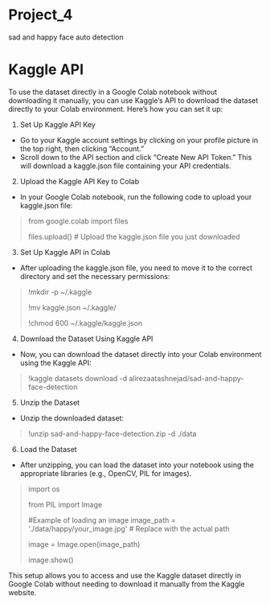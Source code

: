 # Project_4
sad and happy face auto detection

# Kaggle API
To use the dataset directly in a Google Colab notebook without downloading it manually, you can use Kaggle’s API to download the dataset directly to your Colab environment. Here’s how you can set it up:

1. Set Up Kaggle API Key
* Go to your Kaggle account settings by clicking on your profile picture in the top right, then clicking “Account.”
* Scroll down to the API section and click “Create New API Token.” This will download a kaggle.json file containing your API credentials.

2. Upload the Kaggle API Key to Colab
* In your Google Colab notebook, run the following code to upload your kaggle.json file:

> from google.colab import files
>
> files.upload()  # Upload the kaggle.json file you just downloaded

3. Set Up Kaggle API in Colab
* After uploading the kaggle.json file, you need to move it to the correct directory and set the necessary permissions:

> !mkdir -p ~/.kaggle
> 
> !mv kaggle.json ~/.kaggle/
> 
> !chmod 600 ~/.kaggle/kaggle.json

4. Download the Dataset Using Kaggle API
* Now, you can download the dataset directly into your Colab environment using the Kaggle API:

> !kaggle datasets download -d alirezaatashnejad/sad-and-happy-face-detection

5. Unzip the Dataset
* Unzip the downloaded dataset:

> !unzip sad-and-happy-face-detection.zip -d ./data

6. Load the Dataset
* After unzipping, you can load the dataset into your notebook using the appropriate libraries (e.g., OpenCV, PIL for images).

> import os
>
> from PIL import Image
> 
> #Example of loading an image
> image_path = './data/happy/your_image.jpg'  # Replace with the actual path
> 
> image = Image.open(image_path)
> 
> image.show()

This setup allows you to access and use the Kaggle dataset directly in Google Colab without needing to download it manually from the Kaggle website.


